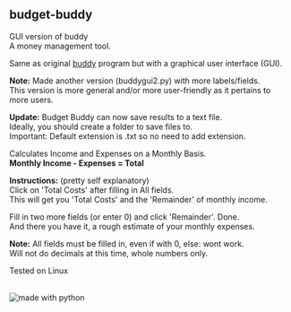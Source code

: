 ## budget-buddy
GUI version of buddy    
A money management tool.  

Same as original [buddy](https://github.com/linuxlawson/buddy) program but with a graphical user interface (GUI).  

**Note:** Made another version (buddygui2.py) with more labels/fields.  
This version is more general and/or more user-friendly as it pertains to more users.  

**Update:** Budget Buddy can now save results to a text file.  
Ideally, you should create a folder to save files to.  
Important: Default extension is .txt so no need to add extension.  

Calculates Income and Expenses on a Monthly Basis.  
**Monthly Income - Expenses = Total**  

**Instructions:** (pretty self explanatory)  
Click on 'Total Costs' after filling in All fields.  
This will get you 'Total Costs' and the 'Remainder' of monthly income.

Fill in two more fields (or enter 0) and click 'Remainder'. Done.  
And there you have it, a rough estimate of your monthly expenses.

**Note:** All fields must be filled in, even if with 0, else: wont work.  
Will not do decimals at this time, whole numbers only.  



Tested on Linux

<br>

<img src="https://img.shields.io/badge/made%20with-python-blue.svg?style=flat-square" alt="made with python">
  
    



